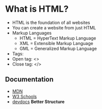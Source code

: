 # What is HTML?
- HTML is the foundation of all websites
- You can create a website from just HTML
- Markup Languages
    - HTML = HyperText Markup Language
    - XML = Extensible Markup Language
    - GML = Generalized Markup Language
- Tags:
-  Open tag:  <>
-  Close tag: </>

## Documentation
- [MDN](https://developer.mozilla.org/en-US/docs/Web/HTML)
- [W3 Schools](https://www.w3schools.com/html/)
- [devdocs](https://devdocs.io/html/) **Better Structure**

